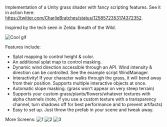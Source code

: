 Implementation of a Unity grass shader with fancy scripting features. See it in action here: https://twitter.com/CharlieBratches/status/1258572353174372352. 

Inspired by the tech seen in Zelda: Breath of the Wild.

![Cool gif](./grassReadmeScreens/grassExampleGif.gif)

Features include:
* Splat mapping to control height & color.
* An additional splat map to control masking.
* Dynamic wind direction accessible through an API. Wind intensity & direction can be controlled. See the example script WindManager.
* Interactivity! If your character walks through the grass, it will bend away from their position. Supports multiple interactive objects at once.
* Automatic slope masking. (grass won't appear on very steep terrain)
* Supports your custom grass/plants/flowers/whatever textures with alpha channels (note, if you use a custom texture with a transparency channel, turn shadows off for best performance and to prevent artifacts)
* Easy to set up. Just throw the prefab in your scene and tweak away.

More Screens:
![1](./grassReadmeScreens/screen2.PNG)
![2](./grassReadmeScreens/screen3.PNG)
![3](./grassReadmeScreens/screen4.PNG)
